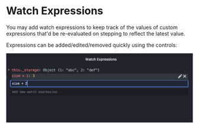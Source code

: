 # Watch Expressions

You may add watch expressions to keep track of the values of custom expressions that'd be re-evaluated on stepping to reflect the latest value.

Expressions can be added/edited/removed quickly using the controls:

![Debugger: Watch Expressions](./images/debugger-watch-expressions.png)
